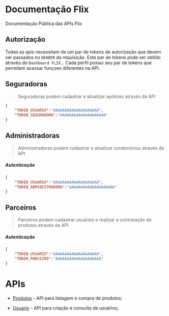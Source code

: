 # Documentação Flix
Documentação Pública das APIs Flix

## Autorização

Todas as apis necessitam de um par de tokens de autorização que devem ser passados no `HEADER` da requisição. Este par de tokens pode ser obtido através do `Dashboard FLIX.`. Cada perfil possui seu par de tokens que permitem acessar funçoes diferentes na API.



## Seguradoras

> Seguradoras podem cadastrar e atualizar apólices através da API

```json
{
    "TOKEN_USUARIO":"AAAAAAAAAAAAAAAAAAAA",
    "TOKEN_SEGURADORA":"AAAAAAAAAAAAAAAAAAAA"
}
```



## Administradoras

> Administradoras podem cadastrar e atualizar condomínios através da API

##### Autenticação 

```json
{
    "TOKEN_USUARIO":"AAAAAAAAAAAAAAAAAAAA",
    "TOKEN_ADMINISTRADORA":"AAAAAAAAAAAAAAAAAAAA"
}
```



## Parceiros

> Parceiros podem cadastrar usuários e realizar a contratação de produtos através da API

##### Autenticação

```json
{
    "TOKEN_USUARIO":"AAAAAAAAAAAAAAAAAAAA",
    "TOKEN_PARCEIRO":"AAAAAAAAAAAAAAAAAAAA"
}
```



# APIs

- [Produtos](Produtos.md) - API para listagem e compra de produtos;

- [Usuario](Usuario.md) - API para criação e consulta de usuários;

  
  
  ```
  
  ```
  
  

